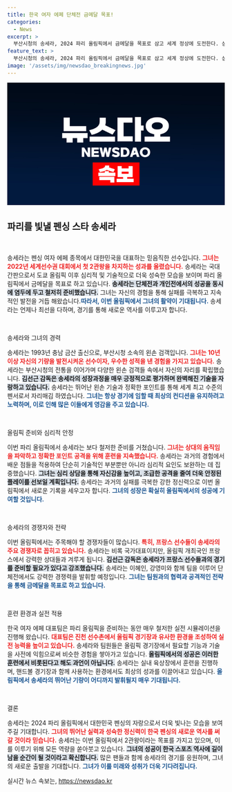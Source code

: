 ```yaml
---
title: 한국 여자 에페 단체전 금메달 목표!
categories:
  - News
excerpt: >
  부산시청의 송세라, 2024 파리 올림픽에서 금메달을 목표로 삼고 세계 정상에 도전한다. 심리적, 기술적 성장을 이룬 그녀는 역사적인 여자 에페 개인전 우승을 노리며 강력한 다관왕을 향한 준비를 마쳤다.
feature_text: >
  부산시청의 송세라, 2024 파리 올림픽에서 금메달을 목표로 삼고 세계 정상에 도전한다. 심리적, 기술적 성장을 이룬 그녀는 역사적인 여자 에페 개인전 우승을 노리며 강력한 다관왕을 향한 준비를 마쳤다.
image: '/assets/img/newsdao_breakingnews.jpg'
---
```


<p><img src="/assets/img/newsdao_breakingnews.jpg" alt="pcversion 속보" /></p>

<h2 data-ke-size="size26">파리를 빛낼 펜싱 스타 송세라</h2>

<p data-ke-size="size16">&nbsp;</p>

<p>송세라는 펜싱 여자 에페 종목에서 대한민국을 대표하는 믿음직한 선수입니다. <b><span style="color: #ee2323;">그녀는 2022년 세계선수권 대회에서 첫 2관왕을 차지하는 성과를 올렸습니다.</span></b> 송세라는 국대 간판으로서 도쿄 올림픽 이후 심리적 및 기술적으로 더욱 성숙한 모습을 보이며 파리 올림픽에서 금메달을 목표로 하고 있습니다. <b><span style="background-color: #21538527;">송세라는 단체전과 개인전에서의 성공을 동시에 염두에 두고 철저히 준비했습니다.</span></b> 그녀는 자신의 경험을 통해 실패를 극복하고 지속적인 발전을 거듭 해왔습니다.<b><span style="color: #1a5490;">따라서, 이번 올림픽에서 그녀의 활약이 기대됩니다.</span></b> 송세라는 언제나 최선을 다하며, 경기를 통해 새로운 역사를 이루고자 합니다.</p>

<p data-ke-size="size16">&nbsp;</p>

<p>송세라와 그녀의 경력</p>

<p>송세라는 1993년 충남 금산 출신으로, 부산시청 소속의 왼손 검객입니다. <b><span style="color: #ee2323;">그녀는 10년 이상 자신의 기량을 발전시켜온 선수이자, 우수한 성적을 낸 경험을 가지고 있습니다.</span></b> 송세라는 부산시청의 전통을 이어가며 다양한 왼손 검객들 속에서 자신의 자리를 확립했습니다. <b><span style="background-color: #21538527;">김선근 감독은 송세라의 성장과정을 매우 긍정적으로 평가하며 완벽해진 기술을 자랑하고 있습니다.</span></b> 송세라는 뛰어난 왼손 기술과 정확한 포인트를 통해 세계 최고 수준의 펜서로서 자리매김 하였습니다. <b><span style="color: #1a5490;">그녀는 항상 경기에 임할 때 최상의 컨디션을 유지하려고 노력하며, 이로 인해 많은 이들에게 영감을 주고 있습니다.</span></b></p>

<p data-ke-size="size16">&nbsp;</p>

<p>올림픽 준비와 심리적 안정</p>

<p>이번 파리 올림픽에서 송세라는 보다 철저한 준비를 거쳤습니다. <b><span style="color: #ee2323;">그녀는 상대의 움직임을 파악하고 정확한 포인트 공격을 위해 훈련을 지속했습니다.</span></b> 송세라는 과거의 경험에서 배운 점들을 적용하여 단순히 기술적인 부분뿐만 아니라 심리적 요인도 보완하는 데 집중했습니다. <b><span style="background-color: #21538527;">그녀는 심리 상담을 통해 자신감을 높이고, 조급한 공격을 줄여 더욱 안정된 플레이를 선보일 계획입니다.</span></b> 송세라는 과거의 실패를 극복한 강한 정신력으로 이번 올림픽에서 새로운 기록을 세우고자 합니다. <b><span style="color: #1a5490;">그녀의 성장은 확실히 올림픽에서의 성공에 기여할 것입니다.</span></b></p>

<p data-ke-size="size16">&nbsp;</p>

<p>송세라의 경쟁자와 전략</p>

<p>이번 올림픽에서는 주목해야 할 경쟁자들이 많습니다. <b><span style="color: #ee2323;">특히, 프랑스 선수들이 송세라의 주요 경쟁자로 꼽히고 있습니다.</span></b> 송세라는 비록 국가대표이지만, 올림픽 개최국인 프랑스에서 강력한 상대들과 겨루게 됩니다. <b><span style="background-color: #21538527;">김선근 감독은 송세라가 프랑스 선수들과의 경기를 준비할 필요가 있다고 강조했습니다.</span></b> 송세라는 이혜인, 강영미와 함께 팀을 이루어 단체전에서도 강력한 경쟁력을 발휘할 예정입니다. <b><span style="color: #1a5490;">그녀는 팀원과의 협력과 공격적인 전략을 통해 금메달을 목표로 하고 있습니다.</span></b></p>

<p data-ke-size="size16">&nbsp;</p>

<p>훈련 환경과 실전 적용</p>

<p>한국 여자 에페 대표팀은 파리 올림픽을 준비하는 동안 매우 철저한 실전 시뮬레이션을 진행해 왔습니다. <b><span style="color: #ee2323;">대표팀은 진천 선수촌에서 올림픽 경기장과 유사한 환경을 조성하여 실전 능력을 높이고 있습니다.</span></b> 송세라와 팀원들은 올림픽 경기장에서 필요할 기능과 기술을 사전에 익힘으로써 비슷한 경험을 쌓아가고 있습니다. <b><span style="background-color: #21538527;">올림픽에서의 성공은 이러한 훈련에서 비롯된다고 해도 과언이 아닙니다.</span></b> 송세라는 실내 육상장에서 훈련을 진행하며, 핸드볼 경기장과 함께 사용하는 환경에서도 최상의 성과를 이끌어내고 있습니다. <b><span style="color: #1a5490;">올림픽에서 송세라의 뛰어난 기량이 어디까지 발휘될지 매우 기대됩니다.</span></b></p>

<p data-ke-size="size16">&nbsp;</p>

<p>결론</p>

<p>송세라는 2024 파리 올림픽에서 대한민국 펜싱의 자랑으로서 더욱 빛나는 모습을 보여주길 기대합니다. <b><span style="color: #ee2323;">그녀의 뛰어난 실력과 성숙한 정신력이 한국 펜싱의 새로운 역사를 써갈 것이라 믿습니다.</span></b> 송세라는 이번 올림픽에서 2관왕이라는 목표를 가지고 있으며, 이를 이루기 위해 모든 역량을 쏟아붓고 있습니다. <b><span style="background-color: #21538527;">그녀의 성공이 한국 스포츠 역사에 길이 남을 순간이 될 것이라고 확신합니다.</span></b> 많은 팬들과 함께 송세라의 경기를 응원하며, 그녀의 새로운 출발을 기대합니다. <b><span style="color: #1a5490;">그녀가 이룰 미래와 성취가 더욱 기다려집니다.</span></b></p>
실시간 뉴스 속보는, <a href="https://newsdao.kr" rel="dofollow">https://newsdao.kr</a>


